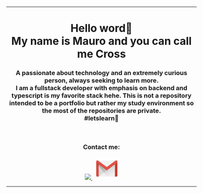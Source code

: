 <hr>

<h1 align="center">Hello word👋<br>My name is Mauro and you can call me Cross</h1>
<h3 align="center">A passionate about technology and an extremely curious person, always seeking to learn more.<br>I am a fullstack developer with emphasis on backend and typescript is my favorite stack hehe. This is not a repository intended to be a portfolio but rather my study environment so the most of the repositories are private.<br> #letslearn🚀</h3><br>
<h3 align="center">Contact me:</h3>
<div align="center">
  <a href="https://www.linkedin.com/in/mauro-domingues">
    <img src="https://img.icons8.com/fluent/48/000000/linkedin.png" height="60">
  </a>
  <span>&nbsp;</span>
  <a href="mailto:maurinho.villa@hotmail.com">
    <img src="https://github.com/Mauro-Domingues/Mauro-Domingues-portifolio/blob/main/images/email-icon.png?raw=true" height="60">
  </a>
</div><hr>
